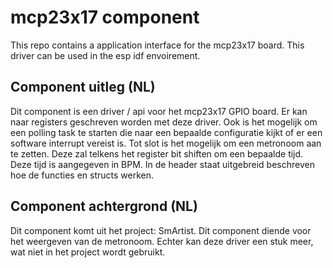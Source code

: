 # mcp23x17 component
This repo contains a application interface for the mcp23x17 board. This driver can be used in the esp idf envoirement.

## Component uitleg (NL)
Dit component is een driver / api voor het mcp23x17 GPIO board. Er kan naar registers geschreven worden met deze driver. Ook is het mogelijk om een polling task te starten die naar een bepaalde configuratie kijkt of er een software interrupt vereist is. Tot slot is het mogelijk om een metronoom aan te zetten. Deze zal telkens het register bit shiften om een bepaalde tijd. Deze tijd is aangegeven in BPM. In de header staat uitgebreid beschreven hoe de functies en structs werken.

## Component achtergrond (NL)
Dit component komt uit het project: SmArtist. Dit component diende voor het weergeven van de metronoom. Echter kan deze driver een stuk meer, wat niet in het project wordt gebruikt.
